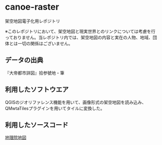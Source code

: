 # canoe-raster
架空地図電子化用レポジトリ

※このレポジトリにおいて、架空地図と現実世界とのリンクについては考慮を行っておりません。当レポジトリ内では、架空地図の内容と実在の人物、地域、団体とは一切の関係はございません。

## データの出典
『大帝都市詳図』拾参號地・筆

## 利用したソフトウエア
QGISのジオリファレンス機能を用いて、画像形式の架空地図を読み込み、QMwtaTilesプラグインを用いてタイルに変換した。

## 利用したソースコード
[地理院地図](https://github.com/gsi-cyberjapan/gsimaps)

